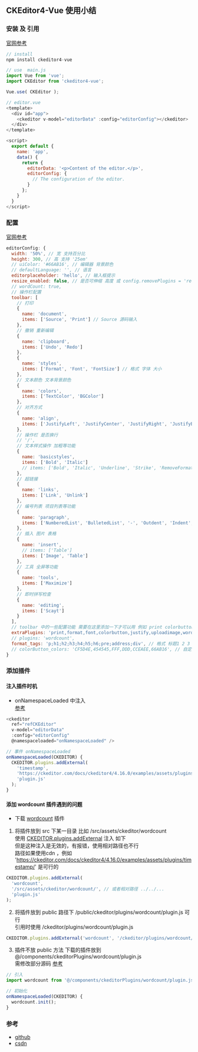 ## CKEditor4-Vue 使用小结

### 安装 及 引用
[官网参考](https://ckeditor.com/docs/ckeditor4/latest/guide/dev_vue.html)
```js
// install
npm install ckeditor4-vue

// use  main.js
import Vue from 'vue';
import CKEditor from 'ckeditor4-vue';

Vue.use( CKEditor );

// editor.vue
<template>
  <div id="app">
    <ckeditor v-model="editorData" :config="editorConfig"></ckeditor>
  </div>
</template>

<script>
  export default {
    name: 'app',
    data() {
      return {
        editorData: '<p>Content of the editor.</p>',
        editorConfig: {
          // The configuration of the editor.
        }
      };
    }
  }
</script>
```

### 配置
[官网参考](https://ckeditor.com/docs/ckeditor4/latest/features/index.html)
```js
editorConfig: {
  width: '50%', // 宽 支持百分比
  height: 300, // 高 支持 '25em'
  // uiColor: '#66AB16', // 编辑器 背景颜色
  // defaultLanguage: '', // 语言 
  editorplaceholder: 'hello', // 输入框提示
  resize_enabled: false, // 是否可伸缩 高度 或 config.removePlugins = 'resize';
  // wordCount: true,
  // 操作栏配置
  toolbar: [
    // 打印
    {
      name: 'document',
      items: ['Source', 'Print'] // Source 源码输入
    },
    // 撤销 重新编辑
    {
      name: 'clipboard',
      items: ['Undo', 'Redo']
    },
    {
      name: 'styles',
      items: ['Format', 'Font', 'FontSize'] // 格式 字体 大小
    },
    // 文本颜色 文本背景颜色
    {
      name: 'colors',
      items: ['TextColor', 'BGColor']
    },
    // 对齐方式
    {
      name: 'align',
      items: ['JustifyLeft', 'JustifyCenter', 'JustifyRight', 'JustifyBlock']
    },
    // 操作栏 是否换行
    // '/', 
    // 文本样式操作 加粗等功能
    {
      name: 'basicstyles',
      items: ['Bold', 'Italic']
      // items: ['Bold', 'Italic', 'Underline', 'Strike', 'RemoveFormat', 'CopyFormatting']
    },
    // 超链接
    {
      name: 'links',
      items: ['Link', 'Unlink']
    },
    // 编号列表 项目列表等功能
    {
      name: 'paragraph',
      items: ['NumberedList', 'BulletedList', '-', 'Outdent', 'Indent', '-', 'Blockquote']
    },
    // 插入 图片 表格
    {
      name: 'insert',
      // items: ['Table']
      items: ['Image', 'Table']
    },
    // 工具 全屏等功能
    {
      name: 'tools',
      items: ['Maximize']
    },
    // 即时拼写检查
    {
      name: 'editing',
      items: ['Scayt']
    }
  ],
  // toolbar 中的一些配置功能 需要在这里添加一下才可以用 例如 print colorbutton
  extraPlugins: 'print,format,font,colorbutton,justify,uploadimage,wordcount,notification',
  // plugins: 'wordcount',
  format_tags: 'p;h1;h2;h3;h4;h5;h6;pre;address;div', // 格式 标题1 2 3 4 段落等 自定义
  // colorButton_colors: 'CF5D4E,454545,FFF,DDD,CCEAEE,66AB16', // 自定义 文本 背景颜色列表
}
```

### 添加插件  
#### 注入插件时机 
* onNamespaceLoaded 中注入  
[参考](https://ckeditor.com/docs/ckeditor4/latest/guide/dev_vue.html#namespaceloaded)
```js
<ckeditor
  ref="refCKEditor"
  v-model="editorData"
  :config="editorConfig"
  @namespaceloaded="onNamespaceLoaded" />

// 事件 onNamespaceLoaded
onNamespaceLoaded(CKEDITOR) {
  CKEDITOR.plugins.addExternal(
    'timestamp', 
    'https://ckeditor.com/docs/ckeditor4/4.16.0/examples/assets/plugins/timestamp/', 
    'plugin.js'
  );
}
```

#### 添加 wordcount 插件遇到的问题
* 下载 [wordcount](https://ckeditor.com/cke4/addon/wordcount) 插件 

1. 将插件放到 src 下某一目录 比如 /src/assets/ckeditor/wordcount  
  使用 [CKEDITOR.plugins.addExternal](https://ckeditor.com/docs/ckeditor4/latest/api/CKEDITOR_plugins.html#method-addExternal) 注入 如下  
  但是这种注入是无效的，有报错，使用相对路径也不行   
  路径如果使用cdn ，例如 'https://ckeditor.com/docs/ckeditor4/4.16.0/examples/assets/plugins/timestamp/' 是可行的
```js
CKEDITOR.plugins.addExternal(
  'wordcount', 
  '/src/assets/ckeditor/wordcount/', // 或者相对路径 ../../...
  'plugin.js'
);
```

2. 将插件放到 public 路径下 /public/ckeditor/plugins/wordcount/plugin.js 可行  
  引用时使用 /ckeditor/plugins/wordcount/plugin.js  
```js
CKEDITOR.plugins.addExternal('wordcount', '/ckeditor/plugins/wordcount/', 'plugin.js');
```

3. 插件不放 public 方法 
  下载的插件放到 @/components/ckeditorPlugins/wordcount/plugin.js  
  需修改部分源码 [参考](https://github.com/duzit/adair/blob/main/src/components/ckeditorPlugins/wordcount/plugin.js)

```js
// 引入
import wordcount from '@/components/ckeditorPlugins/wordcount/plugin.js';

// 初始化
onNamespaceLoaded(CKEDITOR) {
  wordcount.init();
}
```

### 参考
* [github](https://github.com/duzit/adair/blob/main/src/views/modules/js/ckeditor.vue)
* [csdn](https://blog.csdn.net/gao_grace/article/details/113739734)